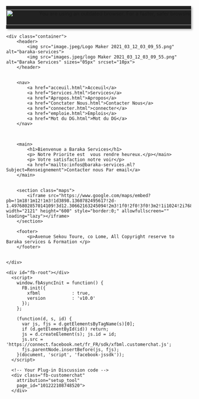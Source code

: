 <!DOCTYPE html>
<html lang="en">

<head>
    <meta charset="UTF-8">
    <meta http-equiv="X-UA-Compatible" content="IE=edge">
    <meta name="viewport" content="width=, initial-scale=1.0">
    <title>Baraka Service & Formation</title>
    <link rel="stylesheet" href="style.css">
    <div style="background: #212121; padding: 10px 0; box-shadow: 3px 3px 5px 0 rgba(0,0,0,.3); clear: both; text-align:center; position: relative; z-index:1;"><a href="http://windows.microsoft.com/en-US/internet-explorer/"><img src="https://petronpay.com/assets/theme/petron/site/images/ie8-panel/warning_bar_0000_us.jpg" border="0" height="42" width="820" alt="You are using an outdated browser. For a faster, safer browsing experience, upgrade for free today."></a></div>
</head>

<body>

    <div class="container">
        <header>
            <img src="image.jpeg/Logo Maker 2021_03_12_03_09_55.png" alt="baraka-services">
            <img src="images.jpeg/logo Maker 2021_03_12_03_09_55.png" alt="Baraka Services" sizes="05px" srcset="10px">
        </header>


        <nav>
            <a href="acceuil.html">Acceuil</a>
            <a href="Services.html">Services</a>
            <a href="Apropos.html">Apropos</a>
            <a href="Conctater Nous.html">Contacter Nous</a>
            <a href="connecter.html">connecter</a>
            <a href="emploie.html">Emplois</a>
            <a href="Mot du DG.html">Mot du DG</a>
        </nav>
       


        <main> 
            <h1>Bienvenue a Baraka Services</h1>
            <p> Notre Priorite est  vous rendre heureux.</p></main>
            <p> Votre satisfaction notre voir</p>
            <a href="mailto:infos@baraka-services.ml?Subject=Renseignement">Contacter nous Par email</a>
        </main>
        

        <section class="maps">
            <iframe src="https://www.google.com/maps/embed?pb=!1m18!1m12!1m3!1d3898.1360782495617!2d-1.4976802857014109!3d12.30662163245094!2m3!1f0!2f0!3f0!3m2!1i1024!2i768!4f13.1!3m3!1m2!1s0xe2ebda496f672fd%3A0xece7a4cade7b198!2sAvenue%20Ousmane%20SEMBENE%2C%20Ouaga%202000%2C%20Ouagadougou%2C%20Burkina%20Faso!5e0!3m2!1sen!2sca!4v1617574500093!5m2!1sen!2sca" width="2121" height="600" style="border:0;" allowfullscreen="" loading="lazy"></iframe>
        </section>
        
        <footer>
            <p>Avenue Sekou Toure, co Lome, All Copyright reserve to Baraka services & Formation </p>
        </footer>


    </div>


<!-- Messenger Plug-in Discussion Code -->
    <div id="fb-root"></div>
      <script>
        window.fbAsyncInit = function() {
          FB.init({
            xfbml            : true,
            version          : 'v10.0'
          });
        };

        (function(d, s, id) {
          var js, fjs = d.getElementsByTagName(s)[0];
          if (d.getElementById(id)) return;
          js = d.createElement(s); js.id = id;
          js.src = 'https://connect.facebook.net/fr_FR/sdk/xfbml.customerchat.js';
          fjs.parentNode.insertBefore(js, fjs);
        }(document, 'script', 'facebook-jssdk'));
      </script>

      <!-- Your Plug-in Discussion code -->
      <div class="fb-customerchat"
        attribution="setup_tool"
        page_id="101222108748520">
      </div>
</body>

</html>
